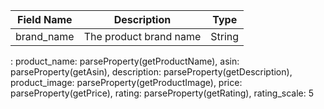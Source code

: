 |Field Name|Description|Type|
|----------|-----------|----|
|brand_name|The product brand name|String|
: 
product_name: parseProperty(getProductName),
asin: parseProperty(getAsin),
description: parseProperty(getDescription),
product_image: parseProperty(getProductImage),
price: parseProperty(getPrice),
rating: parseProperty(getRating),
rating_scale: 5
```
